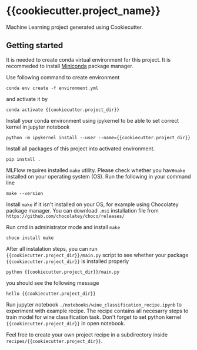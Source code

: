 {{cookiecutter.project_name}}
=============================
Machine Learning project generated using Cookiecutter.

Getting started
---------------

It is needed to create conda virtual environment for this project. It is  recommeded to install [Miniconda](https://docs.conda.io/en/latest/miniconda.html) package manager.

Use following command to create environment

`conda env create -f environment.yml`


and activate it by

`conda activate {{cookiecutter.project_dir}}`

Install your conda environment using ipykernel to be able to set correct kernel in jupyter notebook

`python -m ipykernel install --user --name={{cookiecutter.project_dir}}`

Install all packages of this project into activated environment.

`pip install .`

MLFlow requires installed `make` utility. Please check whether you have`make` installed on your operating system (OS).
Run the following in your command line

`make --version`

Install `make` if it isn't installed on your OS, for example using Chocolatey package manager. You can download `.msi` installation file from
`https://github.com/chocolatey/choco/releases/`

Run cmd in administrator mode and install `make`

`choco install make`

After all instalation steps, you can run `{{cookiecutter.project_dir}}/main.py` script to see whether your package `{{cookiecutter.project_dir}}` is installed properly

`python {{cookiecutter.project_dir}}/main.py`

you should see the following message 

`hello {{cookiecutter.project_dir}}`

Run jupyter notebook `./notebooks/wine_classification_recipe.ipynb` to experiment with example recipe. The recipe contains all necesarry steps to train model for wine classification task.
Don't forget to set python kernel `{{cookiecutter.project_dir}}` in open notebook.

Feel free to create your own project recipe in a subdirectory inside `recipes/{{cookiecutter.project_dir}}`.
